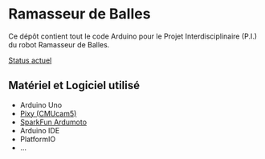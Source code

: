 # Ramasseur de Balles

Ce dépôt contient tout le code Arduino pour le Projet Interdisciplinaire (P.I.) du robot Ramasseur de Balles.

[Status actuel](https://youtu.be/_bJXC8jGVYM)

## Matériel et Logiciel utilisé

- Arduino Uno
- [Pixy (CMUcam5)](http://charmedlabs.com/default/pixy-cmucam5/)
- [SparkFun Ardumoto](https://www.sparkfun.com/products/9815)
- Arduino IDE
- PlatformIO
- …
